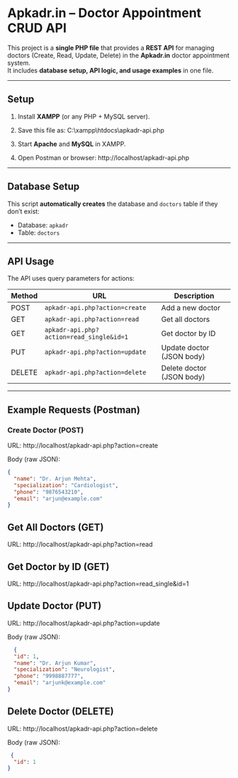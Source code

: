 # Apkadr.in – Doctor Appointment CRUD API

This project is a **single PHP file** that provides a **REST API** for managing doctors (Create, Read, Update, Delete) in the **Apkadr.in** doctor appointment system.  
It includes **database setup, API logic, and usage examples** in one file.

---

## Setup

1. Install **XAMPP** (or any PHP + MySQL server).
2. Save this file as: C:\xampp\htdocs\apkadr-api.php

3. Start **Apache** and **MySQL** in XAMPP.
4. Open Postman or browser: http://localhost/apkadr-api.php


---

## Database Setup

This script **automatically creates** the database and `doctors` table if they don’t exist:
- Database: `apkadr`
- Table: `doctors`

---

## API Usage

The API uses query parameters for actions:

| Method  | URL                                      | Description                |
|---------|-------------------------------------------|----------------------------|
| POST    | `apkadr-api.php?action=create`           | Add a new doctor           |
| GET     | `apkadr-api.php?action=read`             | Get all doctors            |
| GET     | `apkadr-api.php?action=read_single&id=1` | Get doctor by ID           |
| PUT     | `apkadr-api.php?action=update`           | Update doctor (JSON body)  |
| DELETE  | `apkadr-api.php?action=delete`           | Delete doctor (JSON body)  |

---

## Example Requests (Postman)

### Create Doctor (POST)
URL: http://localhost/apkadr-api.php?action=create

Body (raw JSON):
```json
{
  "name": "Dr. Arjun Mehta",
  "specialization": "Cardiologist",
  "phone": "9876543210",
  "email": "arjun@example.com"
}
```

## Get All Doctors (GET)
URL: http://localhost/apkadr-api.php?action=read

## Get Doctor by ID (GET)
URL: http://localhost/apkadr-api.php?action=read_single&id=1

## Update Doctor (PUT)
URL: http://localhost/apkadr-api.php?action=update

Body (raw JSON):
```json
  {
  "id": 1,
  "name": "Dr. Arjun Kumar",
  "specialization": "Neurologist",
  "phone": "9998887777",
  "email": "arjunk@example.com"
} 
```
## Delete Doctor (DELETE)
URL: http://localhost/apkadr-api.php?action=delete

Body (raw JSON):
```json
 {
  "id": 1
}
